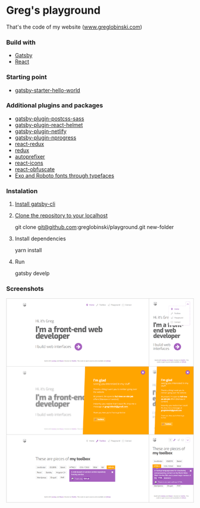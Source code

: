 # Greg's playground

That's the code of my website (www.greglobinski.com)


### Build with

* [Gatsby](https://github.com/gatsbyjs/gatsb)
* [React](https://github.com/facebook/react)


### Starting point

* [gatsby-starter-hello-world](https://github.com/gatsbyjs/gatsby-starter-hello-world)

### Additional plugins and packages

* [gatsby-plugin-postcss-sass](https://github.com/gatsbyjs/gatsby/tree/master/packages/gatsby-plugin-postcss-sass)
* [gatsby-plugin-react-helmet](https://github.com/gatsbyjs/gatsby/tree/master/packages/gatsby-plugin-react-helmet)
* [gatsby-plugin-netlify](https://github.com/gatsbyjs/gatsby/tree/master/packages/gatsby-plugin-netlify)
* [gatsby-plugin-nprogress](https://github.com/gatsbyjs/gatsby/tree/master/packages/gatsby-plugin-nprogress)
* [react-redux](https://github.com/reactjs/react-redux)
* [redux](https://github.com/reactjs/redux)  
* [autoprefixer](https://github.com/postcss/autoprefixer)
* [react-icons](https://github.com/gorangajic/react-icons)
* [react-obfuscate](https://github.com/coston/react-obfuscate)
* [Exo and Roboto fonts through typefaces](https://github.com/KyleAMathews/typefaces)

### Instalation

1. [Install gatsby-cli](https://www.gatsbyjs.org/tutorial/part-one/#install-the-hello-world-starter)
2. [Clone the repository to your localhost](https://github.com/greglobinski/playground)

    git clone git@github.com:greglobinski/playground.git new-folder

3. Install dependencies 

    yarn install

4. Run

    gatsby develp

    




### Screenshots
![](static/assets/readme-screens.png)
